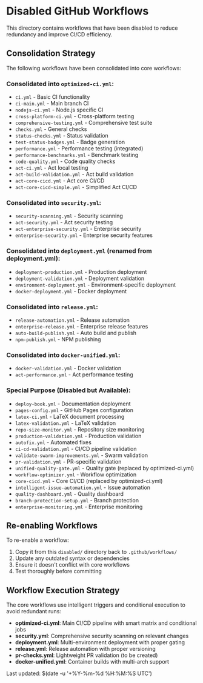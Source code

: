 # Disabled GitHub Workflows

This directory contains workflows that have been disabled to reduce redundancy and improve CI/CD efficiency.

## Consolidation Strategy

The following workflows have been consolidated into core workflows:

### Consolidated into `optimized-ci.yml`:
- `ci.yml` - Basic CI functionality
- `ci-main.yml` - Main branch CI
- `nodejs-ci.yml` - Node.js specific CI
- `cross-platform-ci.yml` - Cross-platform testing
- `comprehensive-testing.yml` - Comprehensive test suite
- `checks.yml` - General checks
- `status-checks.yml` - Status validation
- `test-status-badges.yml` - Badge generation
- `performance.yml` - Performance testing (integrated)
- `performance-benchmarks.yml` - Benchmark testing
- `code-quality.yml` - Code quality checks
- `act-ci.yml` - Act local testing
- `act-build-validation.yml` - Act build validation
- `act-core-cicd.yml` - Act core CI/CD
- `act-core-cicd-simple.yml` - Simplified Act CI/CD

### Consolidated into `security.yml`:
- `security-scanning.yml` - Security scanning
- `act-security.yml` - Act security testing
- `act-enterprise-security.yml` - Enterprise security
- `enterprise-security.yml` - Enterprise security features

### Consolidated into `deployment.yml` (renamed from deployment.yml):
- `deployment-production.yml` - Production deployment
- `deployment-validation.yml` - Deployment validation
- `environment-deployment.yml` - Environment-specific deployment
- `docker-deployment.yml` - Docker deployment

### Consolidated into `release.yml`:
- `release-automation.yml` - Release automation
- `enterprise-release.yml` - Enterprise release features
- `auto-build-publish.yml` - Auto build and publish
- `npm-publish.yml` - NPM publishing

### Consolidated into `docker-unified.yml`:
- `docker-validation.yml` - Docker validation
- `act-performance.yml` - Act performance testing

### Special Purpose (Disabled but Available):
- `deploy-book.yml` - Documentation deployment
- `pages-config.yml` - GitHub Pages configuration
- `latex-ci.yml` - LaTeX document processing
- `latex-validation.yml` - LaTeX validation
- `repo-size-monitor.yml` - Repository size monitoring
- `production-validation.yml` - Production validation
- `autofix.yml` - Automated fixes
- `ci-cd-validation.yml` - CI/CD pipeline validation
- `validate-swarm-improvements.yml` - Swarm validation
- `pr-validation.yml` - PR-specific validation
- `unified-quality-gate.yml` - Quality gate (replaced by optimized-ci.yml)
- `workflow-optimizer.yml` - Workflow optimization
- `core-cicd.yml` - Core CI/CD (replaced by optimized-ci.yml)
- `intelligent-issue-automation.yml` - Issue automation
- `quality-dashboard.yml` - Quality dashboard
- `branch-protection-setup.yml` - Branch protection
- `enterprise-monitoring.yml` - Enterprise monitoring

## Re-enabling Workflows

To re-enable a workflow:
1. Copy it from this `disabled/` directory back to `.github/workflows/`
2. Update any outdated syntax or dependencies
3. Ensure it doesn't conflict with core workflows
4. Test thoroughly before committing

## Workflow Execution Strategy

The core workflows use intelligent triggers and conditional execution to avoid redundant runs:

- **optimized-ci.yml**: Main CI/CD pipeline with smart matrix and conditional jobs
- **security.yml**: Comprehensive security scanning on relevant changes
- **deployment.yml**: Multi-environment deployment with proper gating
- **release.yml**: Release automation with proper versioning
- **pr-checks.yml**: Lightweight PR validation (to be created)
- **docker-unified.yml**: Container builds with multi-arch support

Last updated: $(date -u '+%Y-%m-%d %H:%M:%S UTC')
